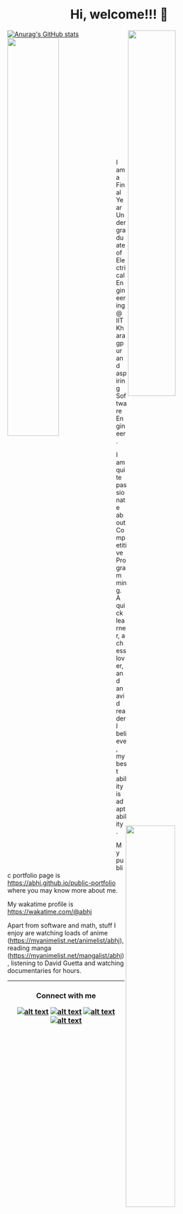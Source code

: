 <h1 align="center">Hi, welcome!!! 👋</h1>

[![Anurag's GitHub stats](https://github-readme-stats.vercel.app/api?username=abhj)](https://github.com/anuraghazra/github-readme-stats)
<img align="right" width=46% src="https://wakatime.com/share/@abhj/911980a8-24a1-4414-ada4-f418b1887427.svg"></img>
<img align="left" width=48% src="https://wakatime.com/share/@abhj/86deccde-1565-4687-a2ca-97f4a905e6b6.svg"></img>
<img align="right" width=47% src="https://wakatime.com/share/@abhj/ea4b2b60-419f-4dcd-914b-5ed15330cd80.svg"></img>  
  <br/><br/><br/><br/><br/><br/><br/><br/><br/><br/><br/><br/><br/><br/><br/><br/>
I am a Final Year Undergraduate of Electrical Engineering @ IIT Kharagpur and aspiring Software Engineer.  
  
I am quite passionate about Competitive Programming.  
A quick learner, a chess lover, and an avid reader I believe, my best ability is adaptability.  
  
My public portfolio page is https://abhj.github.io/public-portfolio where you may know more about me.  
  
My wakatime profile is https://wakatime.com/@abhj  
  
Apart from software and math, stuff I enjoy are watching loads of anime (https://myanimelist.net/animelist/abhj),  
reading manga (https://myanimelist.net/mangalist/abhj), listening to David Guetta and watching documentaries for hours.

<hr>  
<h3 align="center">  
Connect with me  
<!-- Please don't remove this: Grab your social icons from https://github.com/carlsednaoui/gitsocial -->

<!-- display the social media buttons in your README -->

[![alt text][1.1]][1]
[![alt text][2.1]][2]
[![alt text][3.1]][3]
[![alt text][6.1]][6]


<!-- links to social media icons -->
<!-- no need to change these -->

<!-- icons with padding -->

[1.1]: http://i.imgur.com/tXSoThF.png (twitter icon with padding)
[2.1]: http://i.imgur.com/P3YfQoD.png (facebook icon with padding)
[3.1]: http://i.imgur.com/yCsTjba.png (google plus icon with padding)
[4.1]: http://i.imgur.com/YckIOms.png (tumblr icon with padding)
[5.1]: http://i.imgur.com/1AGmwO3.png (dribbble icon with padding)
[6.1]: http://i.imgur.com/0o48UoR.png (github icon with padding)

<!-- icons without padding -->

[1.2]: http://i.imgur.com/wWzX9uB.png (twitter icon without padding)
[2.2]: http://i.imgur.com/fep1WsG.png (facebook icon without padding)
[3.2]: http://i.imgur.com/VlgBKQ9.png (google plus icon without padding)
[4.2]: http://i.imgur.com/jDRp47c.png (tumblr icon without padding)
[5.2]: http://i.imgur.com/Vvy3Kru.png (dribbble icon without padding)
[6.2]: http://i.imgur.com/9I6NRUm.png (github icon without padding)


<!-- links to your social media accounts -->
<!-- update these accordingly -->

[1]: http://www.twitter.com/abjkgp
[2]: http://www.facebook.com/abhijaymitra
[3]: https://plus.google.com/+mitraabhijay
[4]: 
[5]: 
[6]: http://www.github.com/abhj

<!-- Please don't remove this: Grab your social icons from https://github.com/carlsednaoui/gitsocial -->
</h3>

<!--
**AbhJ/abhj** is a ✨ _special_ ✨ repository because its `README.md` (this file) appears on your GitHub profile.

Here are some ideas to get you started:

- 🔭 I’m currently working on ...
- 🌱 I’m currently learning ...
- 👯 I’m looking to collaborate on ...
- 🤔 I’m looking for help with ...
- 💬 Ask me about ...
- 📫 How to reach me: ...
- 😄 Pronouns: ...
- ⚡ Fun fact: ...
-->
